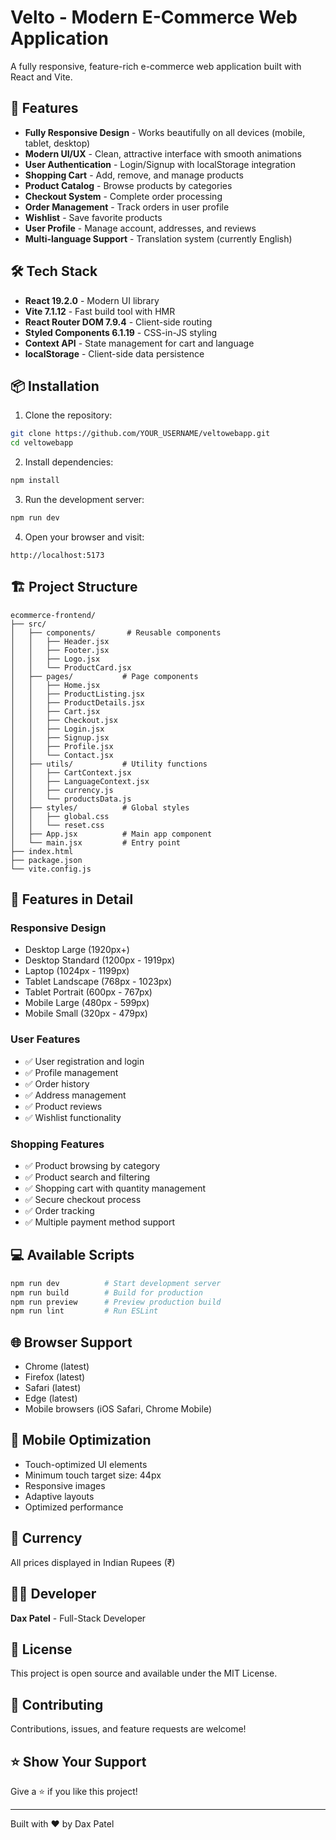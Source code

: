 # Velto - Modern E-Commerce Web Application

A fully responsive, feature-rich e-commerce web application built with React and Vite.

## 🚀 Features

- **Fully Responsive Design** - Works beautifully on all devices (mobile, tablet, desktop)
- **Modern UI/UX** - Clean, attractive interface with smooth animations
- **User Authentication** - Login/Signup with localStorage integration
- **Shopping Cart** - Add, remove, and manage products
- **Product Catalog** - Browse products by categories
- **Checkout System** - Complete order processing
- **Order Management** - Track orders in user profile
- **Wishlist** - Save favorite products
- **User Profile** - Manage account, addresses, and reviews
- **Multi-language Support** - Translation system (currently English)

## 🛠️ Tech Stack

- **React 19.2.0** - Modern UI library
- **Vite 7.1.12** - Fast build tool with HMR
- **React Router DOM 7.9.4** - Client-side routing
- **Styled Components 6.1.19** - CSS-in-JS styling
- **Context API** - State management for cart and language
- **localStorage** - Client-side data persistence

## 📦 Installation

1. Clone the repository:
```bash
git clone https://github.com/YOUR_USERNAME/veltowebapp.git
cd veltowebapp
```

2. Install dependencies:
```bash
npm install
```

3. Run the development server:
```bash
npm run dev
```

4. Open your browser and visit:
```
http://localhost:5173
```

## 🏗️ Project Structure

```
ecommerce-frontend/
├── src/
│   ├── components/       # Reusable components
│   │   ├── Header.jsx
│   │   ├── Footer.jsx
│   │   ├── Logo.jsx
│   │   └── ProductCard.jsx
│   ├── pages/           # Page components
│   │   ├── Home.jsx
│   │   ├── ProductListing.jsx
│   │   ├── ProductDetails.jsx
│   │   ├── Cart.jsx
│   │   ├── Checkout.jsx
│   │   ├── Login.jsx
│   │   ├── Signup.jsx
│   │   ├── Profile.jsx
│   │   └── Contact.jsx
│   ├── utils/           # Utility functions
│   │   ├── CartContext.jsx
│   │   ├── LanguageContext.jsx
│   │   ├── currency.js
│   │   └── productsData.js
│   ├── styles/          # Global styles
│   │   ├── global.css
│   │   └── reset.css
│   ├── App.jsx          # Main app component
│   └── main.jsx         # Entry point
├── index.html
├── package.json
└── vite.config.js
```

## 🎨 Features in Detail

### Responsive Design
- Desktop Large (1920px+)
- Desktop Standard (1200px - 1919px)
- Laptop (1024px - 1199px)
- Tablet Landscape (768px - 1023px)
- Tablet Portrait (600px - 767px)
- Mobile Large (480px - 599px)
- Mobile Small (320px - 479px)

### User Features
- ✅ User registration and login
- ✅ Profile management
- ✅ Order history
- ✅ Address management
- ✅ Product reviews
- ✅ Wishlist functionality

### Shopping Features
- ✅ Product browsing by category
- ✅ Product search and filtering
- ✅ Shopping cart with quantity management
- ✅ Secure checkout process
- ✅ Order tracking
- ✅ Multiple payment method support

## 💻 Available Scripts

```bash
npm run dev          # Start development server
npm run build        # Build for production
npm run preview      # Preview production build
npm run lint         # Run ESLint
```

## 🌐 Browser Support

- Chrome (latest)
- Firefox (latest)
- Safari (latest)
- Edge (latest)
- Mobile browsers (iOS Safari, Chrome Mobile)

## 📱 Mobile Optimization

- Touch-optimized UI elements
- Minimum touch target size: 44px
- Responsive images
- Adaptive layouts
- Optimized performance

## 🎯 Currency

All prices displayed in Indian Rupees (₹)

## 👨‍💻 Developer

**Dax Patel** - Full-Stack Developer

## 📄 License

This project is open source and available under the MIT License.

## 🤝 Contributing

Contributions, issues, and feature requests are welcome!

## ⭐ Show Your Support

Give a ⭐️ if you like this project!

---

Built with ❤️ by Dax Patel
